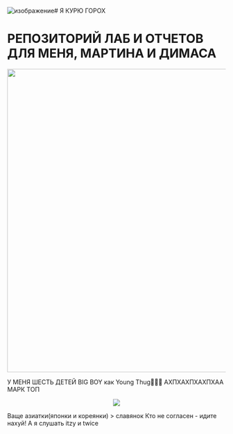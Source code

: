 ![изображение](https://github.com/user-attachments/assets/c37d6f07-8b71-4576-975a-f96fbb8ef64e)# Я КУРЮ ГОРОХ

 # РЕПОЗИТОРИЙ ЛАБ И ОТЧЕТОВ ДЛЯ МЕНЯ, МАРТИНА И ДИМАСА

<p align = "center">
  <img src = "https://i.ibb.co/C7P7FkZ/5440787420531515119.jpg" width = "700px">
</p>
У МЕНЯ ШЕСТЬ ДЕТЕЙ BIG BOY как Young Thug👶👶👶
АХПХАХПХАХПХАА МАРК ТОП
<p align = "center">

 <img src = "https://i.ibb.co/LN6CMhY/200x200.png">
</p>
 Ваще азиатки(японки и кореянки) > славянок
 Кто не согласен - идите нахуй! А я слушать itzy и twice
